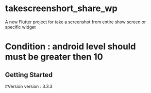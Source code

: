 # takescreenshort_share_wp

A new Flutter project for take a screenshot from entire show screen or specific widget 
# Condition : android level should must be greater then 10

## Getting Started

#Version 
version : 3.3.3